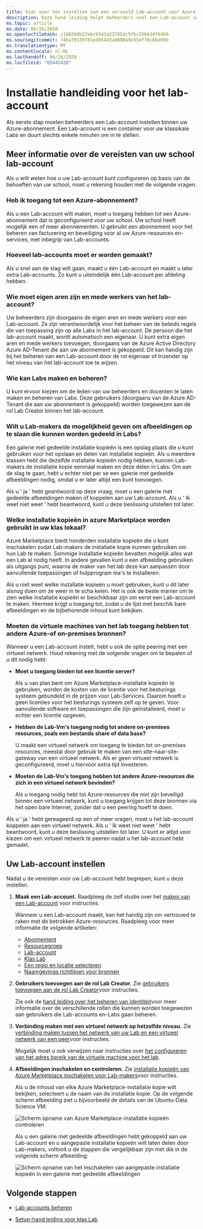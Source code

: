 ```yaml
---
title: Gids voor het instellen van een versneld Lab-account voor Azure Lab Services
description: Deze hand leiding helpt beheerders snel een Lab-account in te stellen voor gebruik op hun school.
ms.topic: article
ms.date: 06/26/2020
ms.openlocfilehash: c186560b27ebcb543a23785dc5fbc556614f64b9
ms.sourcegitcommit: 74ba70139781ed854d3ad898a9c65ef70c0ba99b
ms.translationtype: MT
ms.contentlocale: nl-NL
ms.lasthandoff: 06/26/2020
ms.locfileid: "85445420"
---
```

# <a name="lab-account-setup-guide"></a>Installatie handleiding voor het lab-account

Als eerste stap moeten beheerders een Lab-account instellen binnen uw Azure-abonnement. Een Lab-account is een container voor uw klassikale Labs en duurt slechts enkele minuten om in te stellen.

## <a name="understand-your-schools-lab-account-requirements"></a>Meer informatie over de vereisten van uw school lab-account

Als u wilt weten hoe u uw Lab-account kunt configureren op basis van de behoeften van uw school, moet u rekening houden met de volgende vragen.

### <a name="do-i-have-access-to-an-azure-subscription"></a>Heb ik toegang tot een Azure-abonnement?

Als u een Lab-account wilt maken, moet u toegang hebben tot een Azure-abonnement dat is geconfigureerd voor uw school. Uw school heeft mogelijk een of meer abonnementen. U gebruikt een abonnement voor het beheren van facturering en beveiliging voor al uw Azure-resources en-services, met inbegrip van Lab-accounts.

### <a name="how-many-lab-accounts-need-to-be-created"></a>Hoeveel lab-accounts moet er worden gemaakt?

Als u snel aan de slag wilt gaan, maakt u één Lab-account en maakt u later extra Lab-accounts. Zo kunt u uiteindelijk één Lab-account per afdeling hebben.

### <a name="who-should-be-owners-and-contributors-of-the-lab-account"></a>Wie moet eigen aren zijn en mede werkers van het lab-account?

Uw beheerders zijn doorgaans de eigen aren en mede werkers voor een Lab-account. Ze zijn verantwoordelijk voor het beheer van de beleids regels die van toepassing zijn op alle Labs in het lab-account. De persoon die het lab-account maakt, wordt automatisch een eigenaar. U kunt extra eigen aren en mede werkers toevoegen, doorgaans van de Azure Active Directory Azure AD-Tenant die aan uw abonnement is gekoppeld. Dit kan handig zijn bij het beheren van een Lab-account door de rol eigenaar of Inzender op het niveau van het lab-account toe te wijzen.

### <a name="who-will-be-allowed-to-create-and-manage-labs"></a>Wie kan Labs maken en beheren?

U kunt ervoor kiezen om de leden van uw beheerders en docenten te laten maken en beheren van Labs. Deze gebruikers (doorgaans van de Azure AD-Tenant die aan uw abonnement is gekoppeld) worden toegewezen aan de rol Lab Creator binnen het lab-account.

### <a name="do-you-want-to-give-lab-creators-the-ability-to-save-images-that-can-be-shared-across-labs"></a>Wilt u Lab-makers de mogelijkheid geven om afbeeldingen op te slaan die kunnen worden gedeeld in Labs?

Een galerie met gedeelde installatie kopieën is een opslag plaats die u kunt gebruiken voor het opslaan en delen van installatie kopieën. Als u meerdere klassen hebt die dezelfde installatie kopieën nodig hebben, kunnen Lab-makers de installatie kopie eenmaal maken en deze delen in Labs. Om aan de slag te gaan, hebt u echter niet per se een galerie met gedeelde afbeeldingen nodig, omdat u er later altijd een kunt toevoegen.

Als u ' ja ' hebt geantwoord op deze vraag, moet u een galerie met gedeelde afbeeldingen maken of koppelen aan uw Lab-account. Als u ' Ik weet niet weet ' hebt beantwoord, kunt u deze beslissing uitstellen tot later.

### <a name="which-images-in-azure-marketplace-will-your-classroom-labs-use"></a>Welke installatie kopieën in azure Marketplace worden gebruikt in uw klas lokaal?

Azure Marketplace biedt honderden installatie kopieën die u kunt inschakelen zodat Lab-makers de installatie kopie kunnen gebruiken om hun Lab te maken. Sommige installatie kopieën bevatten mogelijk alles wat een Lab al nodig heeft. In andere gevallen kunt u een afbeelding gebruiken als uitgangs punt, waarna de maker van het lab deze kan aanpassen door aanvullende toepassingen of hulpprogram ma's te installeren.

Als u niet weet welke installatie kopieën u moet gebruiken, kunt u dit later alsnog doen om ze weer in te scha kelen. Het is ook de beste manier om te zien welke installatie kopieën er beschikbaar zijn om eerst een Lab-account te maken. Hiermee krijgt u toegang tot, zodat u de lijst met beschik bare afbeeldingen en de bijbehorende inhoud kunt bekijken.
  
### <a name="do-the-labs-virtual-machines-need-to-have-access-to-other-azure-or-on-premises-resources"></a>Moeten de virtuele machines van het lab toegang hebben tot andere Azure-of on-premises bronnen?

Wanneer u een Lab-account instelt, hebt u ook de optie peering met een virtueel netwerk. Houd rekening met de volgende vragen om te bepalen of u dit nodig hebt:

- **Moet u toegang bieden tot een licentie server?**
  
   Als u van plan bent om Azure Marketplace-installatie kopieën te gebruiken, worden de kosten van de licentie voor het besturings systeem gebundeld in de prijzen voor Lab-Services. Daarom hoeft u geen licenties voor het besturings systeem zelf op te geven. Voor aanvullende software en toepassingen die zijn geïnstalleerd, moet u echter een licentie opgeven.

- **Hebben de Lab-Vm's toegang nodig tot andere on-premises resources, zoals een bestands share of data base?**

   U maakt een virtueel netwerk om toegang te bieden tot on-premises resources, meestal door gebruik te maken van een site-naar-site-gateway van een virtueel netwerk. Als er geen virtueel netwerk is geconfigureerd, moet u hiervoor extra tijd investeren.

- **Moeten de Lab-Vm's toegang hebben tot andere Azure-resources die zich in een virtueel netwerk bevinden?**

   Als u toegang nodig hebt tot Azure-resources die *niet* zijn beveiligd binnen een virtueel netwerk, kunt u toegang krijgen tot deze bronnen via het open bare Internet, zonder dat u een peering hoeft te doen.

Als u ' ja ' hebt gereageerd op een of meer vragen, moet u het lab-account koppelen aan een virtueel netwerk. Als u ' Ik weet niet weet ' hebt beantwoord, kunt u deze beslissing uitstellen tot later. U kunt er altijd voor kiezen om een virtueel netwerk te peeren nadat u het lab-account hebt gemaakt.

## <a name="set-up-your-lab-account"></a>Uw Lab-account instellen

Nadat u de vereisten voor uw Lab-account hebt begrepen, kunt u deze instellen.

1. **Maak een Lab-account.** Raadpleeg de zelf studie over het [maken van een Lab-account](https://docs.microsoft.com/azure/lab-services/classroom-labs/tutorial-setup-lab-account#create-a-lab-account) voor instructies.

   Wanneer u een Lab-account maakt, kan het handig zijn om vertrouwd te raken met de betrokken Azure-resources. Raadpleeg voor meer informatie de volgende artikelen:

   - [Abonnement](https://docs.microsoft.com/azure/lab-services/classroom-labs/administrator-guide#subscription)
   - [Resourcegroep](https://docs.microsoft.com/azure/lab-services/classroom-labs/administrator-guide#resource-group)
   - [Lab-account](https://docs.microsoft.com/azure/lab-services/classroom-labs/administrator-guide#lab-account)
   - [Klas Lab](https://docs.microsoft.com/azure/lab-services/classroom-labs/administrator-guide#classroom-lab)
   - [Een regio en locatie selecteren](https://docs.microsoft.com/azure/lab-services/classroom-labs/administrator-guide#regionslocations)
   - [Naamgevings richtlijnen voor bronnen](https://docs.microsoft.com/azure/lab-services/classroom-labs/administrator-guide#naming)

2. **Gebruikers toevoegen aan de rol Lab Creator.** Zie [gebruikers toevoegen aan de rol Lab Creator](https://docs.microsoft.com/azure/lab-services/classroom-labs/tutorial-setup-lab-account#add-a-user-to-the-lab-creator-role)voor instructies.

   Zie ook de [hand leiding over het beheren van identiteit](https://docs.microsoft.com/azure/lab-services/classroom-labs/administrator-guide#manage-identity)voor meer informatie over de verschillende rollen die kunnen worden toegewezen aan gebruikers die Lab-accounts en-Labs gaan beheren.

3. **Verbinding maken met een virtueel netwerk op hetzelfde niveau.** Zie [verbinding maken tussen het netwerk van uw Lab en een virtueel netwerk van een peer](https://docs.microsoft.com/azure/lab-services/classroom-labs/how-to-connect-peer-virtual-network)voor instructies.

   Mogelijk moet u ook verwijzen naar instructies over [het configureren van het adres bereik van de virtuele machine voor het lab](https://docs.microsoft.com/azure/lab-services/classroom-labs/how-to-configure-lab-accounts#specify-an-address-range-for-vms-in-the-lab).

4. **Afbeeldingen inschakelen en controleren.** Zie [installatie kopieën van Azure Marketplace inschakelen voor Lab-makers](https://docs.microsoft.com/azure/lab-services/classroom-labs/specify-marketplace-images)voor instructies.

   Als u de inhoud van elke Azure Marketplace-installatie kopie wilt bekijken, selecteert u de naam van de installatie kopie. Op de volgende scherm afbeelding ziet u bijvoorbeeld de details van de Ubuntu-Data Science VM:

   ![Scherm opname van Azure Marketplace-installatie kopieën controleren](./media/setup-guide/review-marketplace-images.png)

   Als u een galerie met gedeelde afbeeldingen hebt gekoppeld aan uw Lab-account en u aangepaste installatie kopieën wilt laten delen door Lab-makers, voltooit u de stappen die vergelijkbaar zijn met die in de volgende scherm afbeelding:

   ![Scherm opname van het inschakelen van aangepaste installatie kopieën in een galerie met gedeelde afbeeldingen](./media/setup-guide/enable-sig-custom-images.png)

## <a name="next-steps"></a>Volgende stappen

- [Lab-accounts beheren](how-to-manage-lab-accounts.md)

- [Setup-hand leiding voor klas Lab](setup-guide.md)
